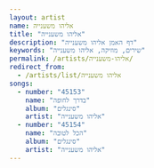 ```yaml
---
layout: artist
name: אליהו משענייה
title: "אליהו משענייה"
description: "דף האמן אליהו משענייה"
keywords: "שירים, מוזיקה, אליהו משענייה"
permalink: /artists/אליהו-משענייה/
redirect_from:
  - /artists/list/אליהו משענייה
songs:
  - number: "45153"
    name: "בדרך לחופה"
    album: "סינגלים"
    artist: "אליהו משענייה"
  - number: "45154"
    name: "הכל לטובה"
    album: "סינגלים"
    artist: "אליהו משענייה"
---
```

